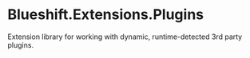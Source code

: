 # Blueshift.Extensions.Plugins
Extension library for working with dynamic, runtime-detected 3rd party plugins.

